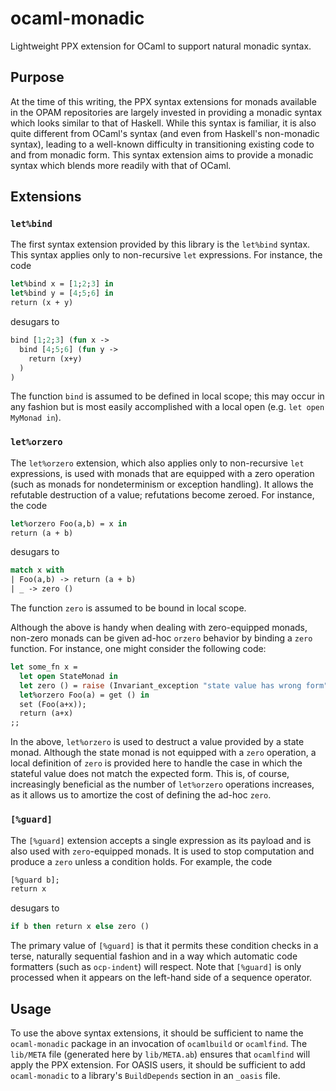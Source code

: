 # ocaml-monadic
Lightweight PPX extension for OCaml to support natural monadic syntax.

## Purpose
At the time of this writing, the PPX syntax extensions for monads available in the OPAM repositories are largely invested in providing a monadic syntax which looks similar to that of Haskell.  While this syntax is familiar, it is also quite different from OCaml's syntax (and even from Haskell's non-monadic syntax), leading to a well-known difficulty in transitioning existing code to and from monadic form.  This syntax extension aims to provide a monadic syntax which blends more readily with that of OCaml.

## Extensions

### `let%bind`
The first syntax extension provided by this library is the `let%bind` syntax.  This syntax applies only to non-recursive `let` expressions.  For instance, the code
  ```ocaml
  let%bind x = [1;2;3] in
  let%bind y = [4;5;6] in
  return (x + y)
  ```
desugars to
  ```ocaml
  bind [1;2;3] (fun x ->
    bind [4;5;6] (fun y ->
      return (x+y)
    )
  )
  ```
The function `bind` is assumed to be defined in local scope; this may occur in any fashion but is most easily accomplished with a local open (e.g. `let open MyMonad in`).

### `let%orzero`
The `let%orzero` extension, which also applies only to non-recursive `let` expressions, is used with monads that are equipped with a zero operation (such as monads for nondeterminism or exception handling).  It allows the refutable destruction of a value; refutations become zeroed.  For instance, the code
  ```ocaml
  let%orzero Foo(a,b) = x in
  return (a + b)
  ```
desugars to
  ```ocaml
  match x with
  | Foo(a,b) -> return (a + b)
  | _ -> zero ()
  ```
The function `zero` is assumed to be bound in local scope.

Although the above is handy when dealing with zero-equipped monads, non-zero monads can be given ad-hoc `orzero` behavior by binding a `zero` function.  For instance, one might consider the following code:
  ```ocaml
  let some_fn x =
    let open StateMonad in
    let zero () = raise (Invariant_exception "state value has wrong form") in
    let%orzero Foo(a) = get () in
    set (Foo(a+x));
    return (a+x)
  ;;
  ```
In the above, `let%orzero` is used to destruct a value provided by a state monad.  Although the state monad is not equipped with a `zero` operation, a local definition of `zero` is provided here to handle the case in which the stateful value does not match the expected form.  This is, of course, increasingly beneficial as the number of `let%orzero` operations increases, as it allows us to amortize the cost of defining the ad-hoc `zero`.

### `[%guard]`
The `[%guard]` extension accepts a single expression as its payload and is also used with `zero`-equipped monads.  It is used to stop computation and produce a `zero` unless a condition holds.  For example, the code
  ```ocaml
  [%guard b];
  return x
  ```
desugars to
  ```ocaml
  if b then return x else zero ()
  ```
The primary value of `[%guard]` is that it permits these condition checks in a terse, naturally sequential fashion and in a way which automatic code formatters (such as `ocp-indent`) will respect.  Note that `[%guard]` is only processed when it appears on the left-hand side of a sequence operator.

## Usage
To use the above syntax extensions, it should be sufficient to name the `ocaml-monadic` package in an invocation of `ocamlbuild` or `ocamlfind`.  The `lib/META` file (generated here by `lib/META.ab`) ensures that `ocamlfind` will apply the PPX extension.  For OASIS users, it should be sufficient to add `ocaml-monadic` to a library's `BuildDepends` section in an `_oasis` file.
